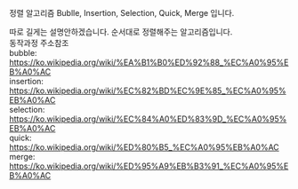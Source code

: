 정렬 알고리즘 Bublle, Insertion, Selection, Quick, Merge 입니다.

따로 길게는 설명안하겠습니다. 순서대로 정렬해주는 알고리즘입니다.   
동작과정 주소참조   
bubble: https://ko.wikipedia.org/wiki/%EA%B1%B0%ED%92%88_%EC%A0%95%EB%A0%AC   
insertion: https://ko.wikipedia.org/wiki/%EC%82%BD%EC%9E%85_%EC%A0%95%EB%A0%AC   
selection: https://ko.wikipedia.org/wiki/%EC%84%A0%ED%83%9D_%EC%A0%95%EB%A0%AC   
quick: https://ko.wikipedia.org/wiki/%ED%80%B5_%EC%A0%95%EB%A0%AC   
merge: https://ko.wikipedia.org/wiki/%ED%95%A9%EB%B3%91_%EC%A0%95%EB%A0%AC   